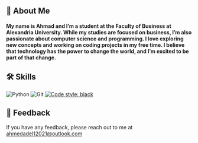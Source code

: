 ## 🚀 About Me
#### My name is Ahmad and I’m a student at the Faculty of Business at Alexandria University. While my studies are focused on business, I’m also passionate about computer science and programming. I love exploring new concepts and working on coding projects in my free time. I believe that technology has the power to change the world, and I’m excited to be part of that change.


## 🛠 Skills
![Python](https://img.shields.io/badge/-Python-black?style=flat-square&logo=python&logoColor=blue)
![Git](https://img.shields.io/badge/-Git-black?style=flat-square&logo=git&logoColor=orange)
[![Code style: black](https://img.shields.io/badge/code%20style-black-000000.svg)](https://github.com/psf/black)

## 📜 Feedback

If you have any feedback, please reach out to me at ahmedadel12021@outlook.com

